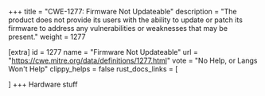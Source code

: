 +++
title = "CWE-1277: Firmware Not Updateable"
description	= "The product does not provide its users with the ability to update or patch its firmware to address any vulnerabilities or weaknesses that may be present."
weight = 1277

[extra]
id = 1277
name = "Firmware Not Updateable"
url = "https://cwe.mitre.org/data/definitions/1277.html"
vote = "No Help, or Langs Won't Help"
clippy_helps = false
rust_docs_links = [
	
]
+++
Hardware stuff
